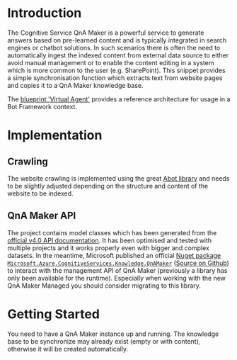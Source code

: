# Introduction
The Cognitive Service QnA Maker is a powerful service to generate answers based on pre-learned content and is typically integrated in search engines or chatbot solutions. In such scenarios there is often the need to automatically ingest the indexed content from external data source to either avoid manual management or to enable the content editing in a system which is more common to the user (e.g. SharePoint). This snippet provides a simple synchronisation function which extracts text from website pages and copies it to a QnA Maker knowledge base.

The [blueprint 'Virtual Agent'](../../../Blueprints/virtual-agent) provides a reference architecture for usage in a Bot Framework context.

# Implementation
## Crawling
The website crawling is implemented using the great [Abot library](https://github.com/sjdirect/abot) and needs to be slightly adjusted depending on the structure and content of the website to be indexed.

## QnA Maker API
The project contains model classes which has been generated from the [official v4.0 API documentation](https://docs.microsoft.com/en-us/rest/api/cognitiveservices/qnamaker4.0/knowledgebase). It has been optimised and tested with multiple projects and it works properly even with bigger and complex datasets. In the meantime, Microsoft published an official [Nuget package `Microsoft.Azure.CognitiveServices.Knowledge.QnAMaker`](https://www.nuget.org/packages/Microsoft.Azure.CognitiveServices.Knowledge.QnAMaker) ([Source on Github](https://github.com/Azure/azure-sdk-for-net/tree/master/sdk/cognitiveservices/Knowledge.QnAMaker/src)) to interact with the management API of QnA Maker (previously a library has only been available for the runtime). Especially when working with the new QnA Maker Managed you should consider migrating to this library.

# Getting Started
You need to have a QnA Maker instance up and running. The knowledge base to be synchronize may already exist (empty or with content), otherwise it will be created automatically.

